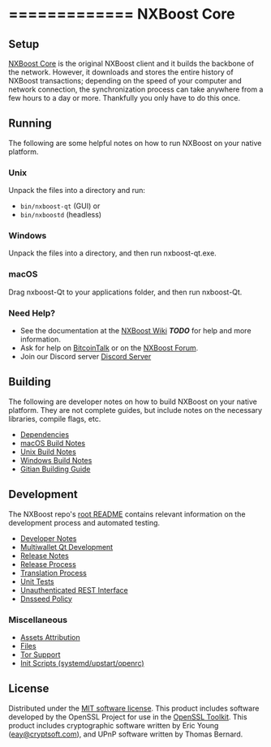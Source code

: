 =============
NXBoost Core
=============
Setup
---------------------
[NXBoost Core](http://nxboost.com/wallet) is the original NXBoost client and it builds the backbone of the network. However, it downloads and stores the entire history of NXBoost transactions; depending on the speed of your computer and network connection, the synchronization process can take anywhere from a few hours to a day or more. Thankfully you only have to do this once.

Running
---------------------
The following are some helpful notes on how to run NXBoost on your native platform.

### Unix

Unpack the files into a directory and run:

- `bin/nxboost-qt` (GUI) or
- `bin/nxboostd` (headless)

### Windows

Unpack the files into a directory, and then run nxboost-qt.exe.

### macOS

Drag nxboost-Qt to your applications folder, and then run nxboost-Qt.

### Need Help?

* See the documentation at the [NXBoost Wiki](https://en.bitcoin.it/wiki/Main_Page) ***TODO***
for help and more information.
* Ask for help on [BitcoinTalk](https://bitcointalk.org/index.php?topic=1262920.0) or on the [NXBoost Forum](http://forum.nxboost.com/).
* Join our Discord server [Discord Server](https://discord.gg/mVBPKK8)

Building
---------------------
The following are developer notes on how to build NXBoost on your native platform. They are not complete guides, but include notes on the necessary libraries, compile flags, etc.

- [Dependencies](dependencies.md)
- [macOS Build Notes](build-osx.md)
- [Unix Build Notes](build-unix.md)
- [Windows Build Notes](build-windows.md)
- [Gitian Building Guide](gitian-building.md)

Development
---------------------
The NXBoost repo's [root README](/README.md) contains relevant information on the development process and automated testing.

- [Developer Notes](developer-notes.md)
- [Multiwallet Qt Development](multiwallet-qt.md)
- [Release Notes](release-notes.md)
- [Release Process](release-process.md)
- [Translation Process](translation_process.md)
- [Unit Tests](unit-tests.md)
- [Unauthenticated REST Interface](REST-interface.md)
- [Dnsseed Policy](dnsseed-policy.md)

### Miscellaneous
- [Assets Attribution](assets-attribution.md)
- [Files](files.md)
- [Tor Support](tor.md)
- [Init Scripts (systemd/upstart/openrc)](init.md)

License
---------------------
Distributed under the [MIT software license](/COPYING).
This product includes software developed by the OpenSSL Project for use in the [OpenSSL Toolkit](https://www.openssl.org/). This product includes
cryptographic software written by Eric Young ([eay@cryptsoft.com](mailto:eay@cryptsoft.com)), and UPnP software written by Thomas Bernard.
